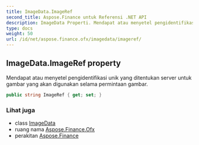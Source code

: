 ```yaml
---
title: ImageData.ImageRef
second_title: Aspose.Finance untuk Referensi .NET API
description: ImageData Properti. Mendapat atau menyetel pengidentifikasi unik yang ditentukan server untuk gambar yang akan digunakan selama permintaan gambar.
type: docs
weight: 50
url: /id/net/aspose.finance.ofx/imagedata/imageref/
---
```

## ImageData.ImageRef property

Mendapat atau menyetel pengidentifikasi unik yang ditentukan server untuk gambar yang akan digunakan selama permintaan gambar.

```csharp
public string ImageRef { get; set; }
```

### Lihat juga

* class [ImageData](../)
* ruang nama [Aspose.Finance.Ofx](../../imagedata/)
* perakitan [Aspose.Finance](../../../)


